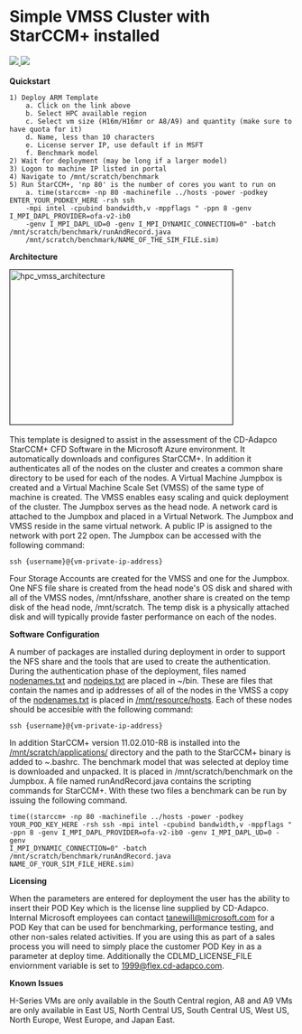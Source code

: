 # Simple VMSS Cluster with StarCCM+ installed

<a href="https://portal.azure.com/#create/Microsoft.Template/uri/https%3A%2F%2Fraw.githubusercontent.com%2Ftanewill%2F5clickTemplates%2Fmaster%2FRawStarCCMCluster%2Fazuredeploy_existingnetwork.json" target="_blank">
    <img src="http://azuredeploy.net/deploybutton.png" />
</a>
<a href="http://armviz.io/#/?load=https%3A%2F%2Fraw.githubusercontent.com%2Ftanewill%2F5clickTemplates%2Fmaster%2FRawStarCCMCluster%2Fazuredeploy.json" target="_blank">
<img src="http://armviz.io/visualizebutton.png"/>
</a>
<br></br>
<b>Quickstart</b>

	1) Deploy ARM Template
		a. Click on the link above
		b. Select HPC available region
		c. Select vm size (H16m/H16mr or A8/A9) and quantity (make sure to have quota for it)
		d. Name, less than 10 characters
		e. License server IP, use default if in MSFT
		f. Benchmark model
	2) Wait for deployment (may be long if a larger model)
	3) Logon to machine IP listed in portal
	4) Navigate to /mnt/scratch/benchmark
	5) Run StarCCM+, 'np 80' is the number of cores you want to run on
		a. time(starccm+ -np 80 -machinefile ../hosts -power -podkey ENTER_YOUR_PODKEY_HERE -rsh ssh
		-mpi intel -cpubind bandwidth,v -mppflags " -ppn 8 -genv I_MPI_DAPL_PROVIDER=ofa-v2-ib0
		-genv I_MPI_DAPL_UD=0 -genv I_MPI_DYNAMIC_CONNECTION=0" -batch /mnt/scratch/benchmark/runAndRecord.java 
		/mnt/scratch/benchmark/NAME_OF_THE_SIM_FILE.sim)


<b>Architecture</b>

<img src="https://github.com/tanewill/5clickTemplates/blob/master/images/hpc_vmss_architecture.png"  align="middle" width="395" height="274"  alt="hpc_vmss_architecture" border="1"/> <br></br>
This template is designed to assist in the assessment of the CD-Adapco StarCCM+ CFD Software in the Microsoft Azure environment. It automatically downloads and configures StarCCM+. In addition it authenticates all of the nodes on the cluster and creates a common share directory to be used for each of the nodes. A Virtual Machine Jumpbox is created and a Virtual Machine Scale Set (VMSS) of the same type of machine is created. The VMSS enables easy scaling and quick deployment of the cluster. The Jumpbox serves as the head node. A network card is attached to the Jumpbox and placed in a Virtual Network. The Jumpbox and VMSS reside in the same virtual network. A public IP is assigned to the network with port 22 open. The Jumpbox can be accessed with the following command:

<code>ssh {username}@{vm-private-ip-address}</code>

Four Storage Accounts are created for the VMSS and one for the Jumpbox. One NFS file share is created from the head node's OS disk and shared with all of the VMSS nodes, /mnt/nfsshare, another share is created on the temp disk of the head node, /mnt/scratch. The temp disk is a physically attached disk and will typically provide faster performance on each of the nodes.


<b>Software Configuration</b>

A number of packages are installed during deployment in order to support the NFS share and the tools that are used to create the authentication. During the authentication phase of the deployment, files named <u>nodenames.txt</u> and <u>nodeips.txt</u> are placed in ~/bin. These are files that contain the names and ip addresses of all of the nodes in the VMSS a copy of the <u>nodenames.txt</u> is placed in <u>/mnt/resource/hosts</u>. Each of these nodes should be accesible with the following command:

<code>ssh {username}@{vm-private-ip-address}</code>

In addition StarCCM+ version 11.02.010-R8 is installed into the <u>/mnt/scratch/applications/</u> directory and the path to the StarCCM+ binary is added to ~.bashrc. The benchmark model that was selected at deploy time is downloaded and unpacked. It is placed in /mnt/scratch/benchmark on the Jumpbox. A file named runAndRecord.java contains the scripting commands for StarCCM+. With these two files a benchmark can be run by issuing the following command.

<code>time((starccm+ -np 80 -machinefile ../hosts -power -podkey YOUR_POD_KEY_HERE -rsh ssh -mpi intel -cpubind bandwidth,v -mppflags " -ppn 8 -genv I_MPI_DAPL_PROVIDER=ofa-v2-ib0 -genv I_MPI_DAPL_UD=0 -genv I_MPI_DYNAMIC_CONNECTION=0" -batch /mnt/scratch/benchmark/runAndRecord.java NAME_OF_YOUR_SIM_FILE_HERE.sim)</code>

<b>Licensing</b>

When the parameters are entered for deployment the user has the ability to insert their POD Key which is the license line supplied by CD-Adapco. Internal Microsoft employees can contact <a>tanewill@microsoft.com</a> for a POD Key that can be used for benchmarking, performance testing, and other non-sales related activities. If you are using this as part of a sales process you will need to simply place the customer POD Key in as a parameter at deploy time. Additionally the CDLMD_LICENSE_FILE enviornment variable is set to 1999@flex.cd-adapco.com.

<b>Known Issues</b>

H-Series VMs are only available in the South Central region, A8 and A9 VMs are only available in East US, North Central US, South Central US, West US, North Europe, West Europe, and Japan East.
